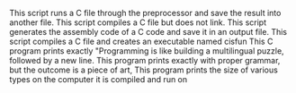 This script runs a C file through the preprocessor and save the result into another file.
This script compiles a C file but does not link.
This script generates the assembly code of a C code and save it in an output file.
This script compiles a C file and creates an executable named cisfun
This C program prints exactly "Programming is like building a multilingual puzzle, followed by a new line.
This program prints exactly with proper grammar, but the outcome is a piece of art,
This program prints the size of various types on the computer it is compiled and run on
